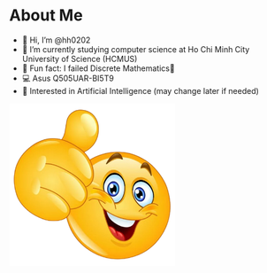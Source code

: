 # About Me
- 👋 Hi, I’m @hh0202
- 🏫 I’m currently studying computer science at Ho Chi Minh City University of Science (HCMUS)
- 🤯 Fun fact: I failed Discrete Mathematics💸
- 💻 Asus Q505UAR-BI5T9
- 🤖 Interested in Artificial Intelligence (may change later if needed)

<img src="thumbsup.png" width="300" />

<!---
hh0202/hh0202 is a ✨ special ✨ repository because its `README.md` (this file) appears on your GitHub profile.
You can click the Preview link to take a look at your changes.
--->
